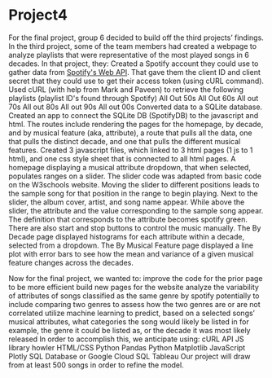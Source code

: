 # Project4
For the final project, group 6 decided to build off the third projects’ findings. In the third project, some of the team members had created a webpage to analyze playlists that were representative of the most played songs in 6 decades. In that project, they:
Created a Spotify account they could use to gather data from [Spotify's Web API](https://developer.spotify.com/documentation/web-api). That gave them the client ID and client secret that they could use to get their access token (using cURL command).
Used cURL (with help from Mark and Paveen) to retrieve the following playlists (playlist ID's found through Spotify)
All Out 50s
All Out 60s
All out 70s
All out 80s
All out 90s
All out 00s
Converted data to a SQLite database.
Created an app to connect the SQLite DB (SpotifyDB) to the javascript and html. The routes include rendering the pages for the homepage, by decade, and by musical feature (aka, attribute), a route that pulls all the data, one that pulls the distinct decade, and one that pulls the different musical features.
Created 3 javascript files, which linked to 3 html pages (1 js to 1 html), and one css style sheet that is connected to all html pages.
A homepage displaying a musical attribute dropdown, that when selected, populates ranges on a slider. The slider code was adapted from basic code on the W3schools website. Moving the slider to different positions leads to the sample song for that position in the range to begin playing. Next to the slider, the album cover, artist, and song name appear. While above the slider, the attribute and the value corresponding to the sample song appear. The definition that corresponds to the attribute becomes spotify green. There are also start and stop buttons to control the music manually.
The By Decade page displayed histograms for each attribute within a decade, selected from a dropdown.
The By Musical Feature page displayed a line plot with error bars to see how the mean and variance of a given musical feature changes across the decades.
 
Now for the final project, we wanted to:
improve the code for the prior page to be more efficient
build new pages for the website
analyze the variability of attributes of songs classified as the same genre by spotify
potentially to include comparing two genres to assess how the two genres are or are not correlated
utilize machine learning to predict, based on a selected songs’ musical attributes, what categories the song would likely be listed in 
for example, the genre it could be listed as, or the decade it was most likely released
In order to accomplish this, we anticipate using:
cURL API
JS library howler
HTML/CSS
Python Pandas
Python Matplotlib
JavaScript Plotly
SQL Database or Google Cloud SQL
Tableau
Our project will draw from at least 500 songs in order to refine the model. 


